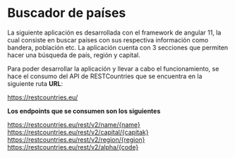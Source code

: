 # **Buscador de países**

La siguiente aplicación es desarrollada con el framework de angular 11, la cual consiste en buscar países con sus respectiva información como bandera, población etc. La aplicación cuenta con 3 secciones que permiten hacer una búsqueda de país, región y capital. 

Para poder desarrollar la aplicación y llevar a cabo el funcionamiento, se hace el consumo del API de RESTCountries que se encuentra en la siguiente ruta **URL**:

https://restcountries.eu/

**Los endpoints que se consumen son los siguientes**

https://restcountries.eu/rest/v2/name/{name}
https://restcountries.eu/rest/v2/capital/{capitak}
https://restcountries.eu/rest/v2/region/{region}
https://restcountries.eu/rest/v2/alpha/{code}
